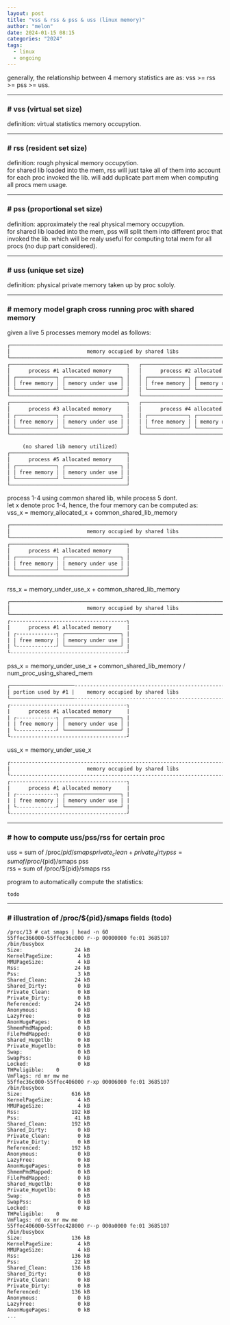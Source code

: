 ```yaml
---
layout: post
title: "vss & rss & pss & uss (linux memory)"
author: "melon"
date: 2024-01-15 08:15
categories: "2024"
tags:
  - linux
  - ongoing
---
```


generally, the relationship between 4 memory statistics are as: vss >= rss >= pss >= uss.

<hr>

### # vss (virtual set size)
definition: virtual statistics memory occupytion.

<hr>

### # rss (resident set size)
definition: rough physical memory occupytion.  
for shared lib loaded into the mem, rss will just take all of them into account for each proc invoked the lib.
will add duplicate part mem when computing all procs mem usage.

<hr>

### # pss (proportional set size)
definition: approximately the real physical memory occupytion.  
for shared lib loaded into the mem, pss will split them into different proc that invoked the lib.
which will be realy useful for computing total mem for all procs (no dup part considered).

<hr>

### # uss (unique set size)
definition: physical private memory taken up by proc sololy.

<hr>

### # memory model graph cross running proc with shared memory
given a live 5 processes memory model as follows:
```txt
┌─────────────────────────────────────────────────────────────────────────────────┐
│                         memory occupied by shared libs                          │
└─────────────────────────────────────────────────────────────────────────────────┘
┌──────────────────────────────────────┐   ┌──────────────────────────────────────┐
│      process #1 allocated memory     │   │      process #2 allocated memory     │
│ ┌─────────────┐ ┌──────────────────┐ │   │ ┌─────────────┐ ┌──────────────────┐ │
│ │ free memory │ │ memory under use │ │   │ │ free memory │ │ memory under use │ │
│ └─────────────┘ └──────────────────┘ │   │ └─────────────┘ └──────────────────┘ │
└──────────────────────────────────────┘   └──────────────────────────────────────┘
┌──────────────────────────────────────┐   ┌──────────────────────────────────────┐
│      process #3 allocated memory     │   │      process #4 allocated memory     │
│ ┌─────────────┐ ┌──────────────────┐ │   │ ┌─────────────┐ ┌──────────────────┐ │
│ │ free memory │ │ memory under use │ │   │ │ free memory │ │ memory under use │ │
│ └─────────────┘ └──────────────────┘ │   │ └─────────────┘ └──────────────────┘ │
└──────────────────────────────────────┘   └──────────────────────────────────────┘

     (no shared lib memory utilized)
┌──────────────────────────────────────┐
│      process #5 allocated memory     │
│ ┌─────────────┐ ┌──────────────────┐ │
│ │ free memory │ │ memory under use │ │
│ └─────────────┘ └──────────────────┘ │
└──────────────────────────────────────┘
```
process 1-4 using common shared lib, while process 5 dont.  
let x denote proc 1-4, hence, the four memory can be computed as:  
vss_x = memory_allocated_x + common_shared_lib_memory
```txt
┌─────────────────────────────────────────────────────────────────────────────────┐
│                         memory occupied by shared libs                          │
└─────────────────────────────────────────────────────────────────────────────────┘
┌──────────────────────────────────────┐
│      process #1 allocated memory     │
│ ┌─────────────┐ ┌──────────────────┐ │
│ │ free memory │ │ memory under use │ │
│ └─────────────┘ └──────────────────┘ │
└──────────────────────────────────────┘
```
rss_x = memory_under_use_x + common_shared_lib_memory
```txt
┌─────────────────────────────────────────────────────────────────────────────────┐
│                         memory occupied by shared libs                          │
└─────────────────────────────────────────────────────────────────────────────────┘
┌--------------------------------------┐
|      process #1 allocated memory     |
| ┌-------------┐ ┌──────────────────┐ |
| | free memory | │ memory under use │ |
| └-------------┘ └──────────────────┘ |
└--------------------------------------┘
```
pss_x = memory_under_use_x + common_shared_lib_memory / num_proc_using_shared_mem
```txt
┌─────────────────────------------------------------------------------------------┐
│ portion used by #1 |    memory occupied by shared libs                          |
└─────────────────────------------------------------------------------------------┘
┌--------------------------------------┐
|      process #1 allocated memory     |
| ┌-------------┐ ┌──────────────────┐ |
| | free memory | │ memory under use │ |
| └-------------┘ └──────────────────┘ |
└--------------------------------------┘
```
uss_x = memory_under_use_x
```txt
┌---------------------------------------------------------------------------------┐
|                         memory occupied by shared libs                          |
└---------------------------------------------------------------------------------┘
┌--------------------------------------┐
|      process #1 allocated memory     |
| ┌-------------┐ ┌──────────────────┐ |
| | free memory | │ memory under use │ |
| └-------------┘ └──────────────────┘ |
└--------------------------------------┘
```

<hr>

### # how to compute uss/pss/rss for certain proc
uss = sum of /proc/${pid}/smaps private_clean + private_dirty  
pss = sum of /proc/${pid}/smaps pss  
rss = sum of /proc/${pid}/smaps rss

program to automatically compute the statistics:
```text
todo
```

<hr>

### # illustration of /proc/${pid}/smaps fields (todo)
```text
/proc/13 # cat smaps | head -n 60
55ffec366000-55ffec36c000 r--p 00000000 fe:01 3685107                    /bin/busybox
Size:                 24 kB
KernelPageSize:        4 kB
MMUPageSize:           4 kB
Rss:                  24 kB
Pss:                   3 kB
Shared_Clean:         24 kB
Shared_Dirty:          0 kB
Private_Clean:         0 kB
Private_Dirty:         0 kB
Referenced:           24 kB
Anonymous:             0 kB
LazyFree:              0 kB
AnonHugePages:         0 kB
ShmemPmdMapped:        0 kB
FilePmdMapped:         0 kB
Shared_Hugetlb:        0 kB
Private_Hugetlb:       0 kB
Swap:                  0 kB
SwapPss:               0 kB
Locked:                0 kB
THPeligible:    0
VmFlags: rd mr mw me
55ffec36c000-55ffec406000 r-xp 00006000 fe:01 3685107                    /bin/busybox
Size:                616 kB
KernelPageSize:        4 kB
MMUPageSize:           4 kB
Rss:                 192 kB
Pss:                  41 kB
Shared_Clean:        192 kB
Shared_Dirty:          0 kB
Private_Clean:         0 kB
Private_Dirty:         0 kB
Referenced:          192 kB
Anonymous:             0 kB
LazyFree:              0 kB
AnonHugePages:         0 kB
ShmemPmdMapped:        0 kB
FilePmdMapped:         0 kB
Shared_Hugetlb:        0 kB
Private_Hugetlb:       0 kB
Swap:                  0 kB
SwapPss:               0 kB
Locked:                0 kB
THPeligible:    0
VmFlags: rd ex mr mw me
55ffec406000-55ffec428000 r--p 000a0000 fe:01 3685107                    /bin/busybox
Size:                136 kB
KernelPageSize:        4 kB
MMUPageSize:           4 kB
Rss:                 136 kB
Pss:                  22 kB
Shared_Clean:        136 kB
Shared_Dirty:          0 kB
Private_Clean:         0 kB
Private_Dirty:         0 kB
Referenced:          136 kB
Anonymous:             0 kB
LazyFree:              0 kB
AnonHugePages:         0 kB
...
```

